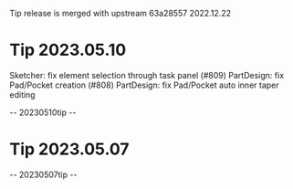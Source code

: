 Tip release is merged with upstream 63a28557 2022.12.22

# Tip 2023.05.10

Sketcher: fix element selection through task panel (#809)
PartDesign: fix Pad/Pocket creation (#808)
PartDesign: fix Pad/Pocket auto inner taper editing

-- 20230510tip --

# Tip 2023.05.07


-- 20230507tip --



